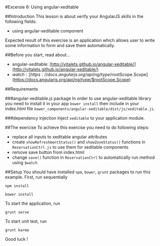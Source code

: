 #Excersie 6: Using angular-xeditable

##Introduction
This lesson is about verify your AngularJS skills in the following fields:
* using angular-xeditable component

Expected result of this exercise is an application which allows user to write some information to form and save them automatically.

##Before you start, read about...
* angular-xeditable: [http://vitalets.github.io/angular-xeditable/](http://vitalets.github.io/angular-xeditable/)
* $watch: [https://docs.angularjs.org/api/ng/type/$rootScope.Scope](https://docs.angularjs.org/api/ng/type/$rootScope.Scope)

##Requirements

###angular-xeditable.js package
In order to use angular-xeditable library you need to install it in your app `bower install` then include in your index.html file `bower_components/angular-xeditable/dist/js/xeditable.js`.

###dependency injection
Inject `xeditable` to your application module.

##The exercise 
To achieve this exercise you need to do following steps:
* replace all inputs to xeditable angular attributes
* create `showRefreshmentStatus()` and `showZoneStatus()` functions in `ReservationCtrl.js` to use them for xeditable components
* remove save button from index.html
* change `save()` function in `ReservationCtrl` to automatically run method using `$watch`

##Setup
You should have installed `npm`, `bower`, `grunt`  packages to run this example. First, run sequentially

```
npm install
```

```
bower install
```

To start the application, run

```
grunt serve
```

To start unit test, run

```
grunt karma
```

Good luck !
